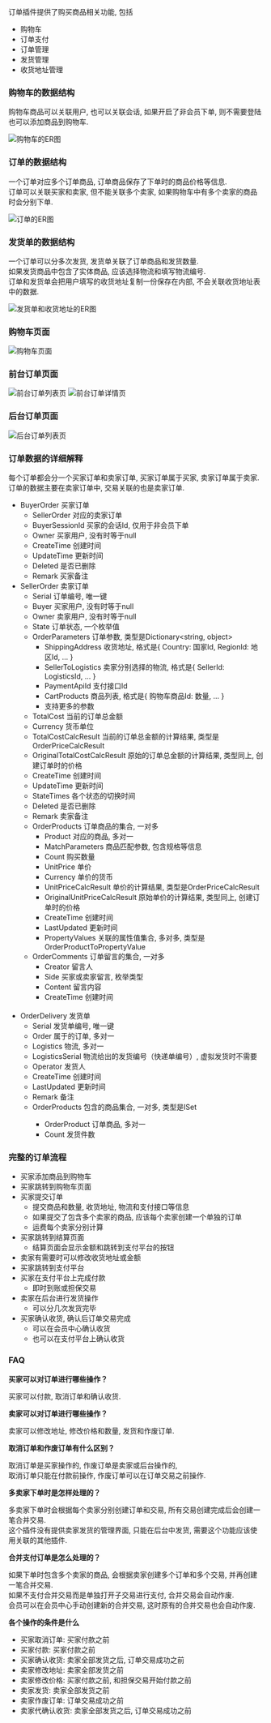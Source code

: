 订单插件提供了购买商品相关功能, 包括<br/>

- 购物车
- 订单支付
- 订单管理
- 发货管理
- 收货地址管理

### 购物车的数据结构

购物车商品可以关联用户, 也可以关联会话, 如果开启了非会员下单, 则不需要登陆也可以添加商品到购物车.<br/>

![购物车的ER图](../images/plugins/shopping.order.cart_product.jpg)

### 订单的数据结构

一个订单对应多个订单商品, 订单商品保存了下单时的商品价格等信息.<br/>
订单可以关联买家和卖家, 但不能关联多个卖家, 如果购物车中有多个卖家的商品时会分别下单.<br/>

![订单的ER图](../images/plugins/shopping.order.er_order.jpg)

### 发货单的数据结构

一个订单可以分多次发货, 发货单关联了订单商品和发货数量.<br/>
如果发货商品中包含了实体商品, 应该选择物流和填写物流编号.<br/>
订单和发货单会把用户填写的收货地址复制一份保存在内部, 不会关联收货地址表中的数据.<br/>

![发货单和收货地址的ER图](../images/plugins/shopping.order.delivery.jpg)

### 购物车页面

![购物车页面](../images/plugins/shopping.order.cart_view.jpg)

### 前台订单页面

![前台订单列表页](../images/plugins/shopping.order.order_list.jpg)
![前台订单详情页](../images/plugins/shopping.order.order_view.jpg)

### 后台订单页面

![后台订单列表页](../images/plugins/shopping.order.admin_order_list.jpg)

### 订单数据的详细解释

每个订单都会分一个买家订单和卖家订单, 买家订单属于买家, 卖家订单属于卖家.<br/>
订单的数据主要在卖家订单中, 交易关联的也是卖家订单.<br/>

- BuyerOrder 买家订单
	- SellerOrder 对应的卖家订单
	- BuyerSessionId 买家的会话Id, 仅用于非会员下单
	- Owner 买家用户, 没有时等于null
	- CreateTime 创建时间
	- UpdateTime 更新时间
	- Deleted 是否已删除
	- Remark 买家备注
- SellerOrder 卖家订单
	- Serial 订单编号, 唯一键
	- Buyer 买家用户, 没有时等于null
	- Owner 卖家用户, 没有时等于null
	- State 订单状态, 一个枚举值
	- OrderParameters 订单参数, 类型是Dictionary<string, object>
		- ShippingAddress 收货地址, 格式是{ Country: 国家Id, RegionId: 地区Id, ... }
		- SellerToLogistics 卖家分别选择的物流, 格式是{ SellerId: LogisticsId, ... }
		- PaymentApiId 支付接口Id
		- CartProducts 商品列表, 格式是{ 购物车商品Id: 数量, ... }
		- 支持更多的参数
	- TotalCost 当前的订单总金额
	- Currency 货币单位
	- TotalCostCalcResult 当前的订单总金额的计算结果, 类型是OrderPriceCalcResult
	- OriginalTotalCostCalcResult 原始的订单总金额的计算结果, 类型同上, 创建订单时的价格
	- CreateTime 创建时间
	- UpdateTime 更新时间
	- StateTimes 各个状态的切换时间
	- Deleted 是否已删除
	- Remark 卖家备注
	- OrderProducts 订单商品的集合, 一对多
		- Product 对应的商品, 多对一
		- MatchParameters 商品匹配参数, 包含规格等信息
		- Count 购买数量
		- UnitPrice 单价
		- Currency 单价的货币
		- UnitPriceCalcResult 单价的计算结果, 类型是OrderPriceCalcResult
		- OriginalUnitPriceCalcResult 原始单价的计算结果, 类型同上, 创建订单时的价格
		- CreateTime 创建时间
		- LastUpdated 更新时间
		- PropertyValues 关联的属性值集合, 多对多, 类型是OrderProductToPropertyValue
	- OrderComments 订单留言的集合, 一对多
		- Creator 留言人
		- Side 买家或卖家留言, 枚举类型
		- Content 留言内容
		- CreateTime 创建时间
<br/><br/>
- OrderDelivery 发货单
	- Serial 发货单编号, 唯一键
	- Order 属于的订单, 多对一
	- Logistics 物流, 多对一
	- LogisticsSerial 物流给出的发货编号（快递单编号）, 虚拟发货时不需要
	- Operator 发货人
	- CreateTime 创建时间
	- LastUpdated 更新时间
	- Remark 备注
	- OrderProducts 包含的商品集合, 一对多, 类型是ISet<OrderDeliveryToOrderProduct>
		- OrderProduct 订单商品, 多对一
		- Count 发货件数

### 完整的订单流程

- 买家添加商品到购物车
- 买家跳转到购物车页面
- 买家提交订单
	- 提交商品和数量, 收货地址, 物流和支付接口等信息
	- 如果提交了包含多个卖家的商品, 应该每个卖家创建一个单独的订单
	- 运费每个卖家分别计算
- 买家跳转到结算页面
	- 结算页面会显示金额和跳转到支付平台的按钮
- 卖家有需要时可以修改收货地址或金额
- 买家跳转到支付平台
- 买家在支付平台上完成付款
	- 即时到账或担保交易
- 卖家在后台进行发货操作
	- 可以分几次发货完毕
- 买家确认收货, 确认后订单交易完成
	- 可以在会员中心确认收货
	- 也可以在支付平台上确认收货

### FAQ

**买家可以对订单进行哪些操作？**

买家可以付款, 取消订单和确认收货.

**卖家可以对订单进行哪些操作？**

卖家可以修改地址, 修改价格和数量, 发货和作废订单.

**取消订单和作废订单有什么区别？**

取消订单是买家操作的, 作废订单是卖家或后台操作的, <br/>
取消订单只能在付款前操作, 作废订单可以在订单交易之前操作.<br/>

**多卖家下单时是怎样处理的？**

多卖家下单时会根据每个卖家分别创建订单和交易, 所有交易创建完成后会创建一笔合并交易.<br/>
这个插件没有提供卖家发货的管理界面, 只能在后台中发货, 需要这个功能应该使用关联的其他插件.<br/>

**合并支付订单是怎么处理的？**

如果下单时包含多个卖家的商品, 会根据卖家创建多个订单和多个交易, 并再创建一笔合并交易.<br/>
如果不支付合并交易而是单独打开子交易进行支付, 合并交易会自动作废.<br/>
会员可以在会员中心手动创建新的合并交易, 这时原有的合并交易也会自动作废.<br/>

**各个操作的条件是什么**

- 买家取消订单: 买家付款之前
- 买家付款: 买家付款之前
- 买家确认收货: 卖家全部发货之后, 订单交易成功之前
- 卖家修改地址: 卖家全部发货之前
- 卖家修改价格: 买家付款之前, 和担保交易开始付款之前
- 卖家发货: 卖家全部发货之前
- 卖家作废订单: 订单交易成功之前
- 卖家代确认收货: 卖家全部发货之后, 订单交易成功之前
